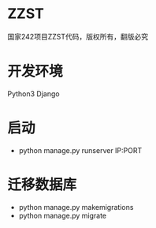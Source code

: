 # ZZST
国家242项目ZZST代码，版权所有，翻版必究
# 开发环境
Python3 Django


# 启动
- python manage.py runserver IP:PORT

# 迁移数据库
- python manage.py makemigrations
- python manage.py migrate
